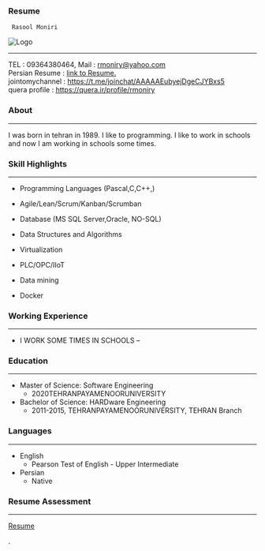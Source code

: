 ﻿### Resume
```
 Rasool Moniri
```

![Logo](https://rasoolmoniri.github.io/pic.png)

---

TEL  : 09364380464,
Mail : rmoniry@yahoo.com <br/>
Persian Resume : [link to Resume.](https://rasoolmoniri.github.io/Resume_Fa.pdf) <br/>
jointomychannel : https://t.me/joinchat/AAAAAEubyejDgeCJYBxs5 <br/>
quera profile : https://quera.ir/profile/rmoniry

### About

---

I was born in tehran in 1989. I like to programming. I like to work in schools and now I am working in schools some times.


### Skill Highlights
---
+	Programming Languages (Pascal,C,C++,)

+	Agile/Lean/Scrum/Kanban/Scrumban

+	Database (MS SQL Server,Oracle, NO-SQL)

+	Data Structures and Algorithms

+	Virtualization	

+	PLC/OPC/IIoT

+	Data mining

+	Docker

### Working Experience
---
+ I WORK SOME TIMES IN SCHOOLS –  
    
### Education
---
+ Master of Science: Software Engineering
  - 2020TEHRANPAYAMENOORUNIVERSITY
+ Bachelor of Science: HARDware Engineering
  - 2011-2015, TEHRANPAYAMENOORUNIVERSITY, TEHRAN Branch
  
### Languages

---

+ English 
  - Pearson Test of English - Upper Intermediate
+ Persian
  - Native


### Resume Assessment

---

[Resume](assessment/RM_CV_CheckList_AR_3983.pdf/)

.
